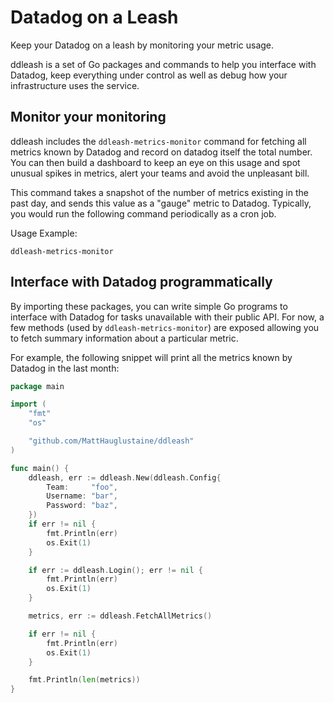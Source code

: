 Datadog on a Leash
==================

Keep your Datadog on a leash by monitoring your metric usage.

ddleash is a set of Go packages and commands to help you interface
with Datadog, keep everything under control as well as debug how your
infrastructure uses the service.


Monitor your monitoring
-----------------------

ddleash includes the `ddleash-metrics-monitor` command for fetching
all metrics known by Datadog and record on datadog itself the total
number. You can then build a dashboard to keep an eye on this usage
and spot unusual spikes in metrics, alert your teams and avoid the
unpleasant bill.

This command takes a snapshot of the number of metrics existing in the
past day, and sends this value as a "gauge" metric to
Datadog. Typically, you would run the following command periodically
as a cron job.

Usage Example:

```
ddleash-metrics-monitor
```


Interface with Datadog programmatically
---------------------------------------

By importing these packages, you can write simple Go programs to
interface with Datadog for tasks unavailable with their public
API. For now, a few methods (used by `ddleash-metrics-monitor`) are
exposed allowing you to fetch summary information about a particular
metric.

For example, the following snippet will print all the metrics known by
Datadog in the last month:

```go
package main

import (
	"fmt"
	"os"

	"github.com/MattHauglustaine/ddleash"
)

func main() {
	ddleash, err := ddleash.New(ddleash.Config{
		Team:     "foo",
		Username: "bar",
		Password: "baz",
	})
	if err != nil {
		fmt.Println(err)
		os.Exit(1)
	}

	if err := ddleash.Login(); err != nil {
		fmt.Println(err)
		os.Exit(1)
	}

	metrics, err := ddleash.FetchAllMetrics()

	if err != nil {
		fmt.Println(err)
		os.Exit(1)
	}

	fmt.Println(len(metrics))
}
```
